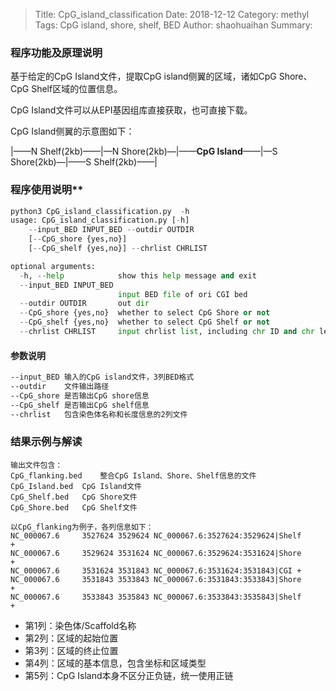 > Title: CpG_island_classification
> Date: 2018-12-12
> Category: methyl
> Tags: CpG island, shore, shelf, BED
> Author: shaohuaihan
> Summary:



### 程序功能及原理说明
基于给定的CpG Island文件，提取CpG island侧翼的区域，诸如CpG Shore、CpG Shelf区域的位置信息。

CpG Island文件可以从EPI基因组库直接获取，也可直接下载。

CpG Island侧翼的示意图如下：

|——N Shelf(2kb)——|—N Shore(2kb)—|——**CpG Island**——|—S Shore(2kb)—|——S Shelf(2kb)——|



### 程序使用说明**

```python
python3 CpG_island_classification.py  -h
usage: CpG_island_classification.py [-h] 
    --input_BED INPUT_BED --outdir OUTDIR
    [--CpG_shore {yes,no}]
    [--CpG_shelf {yes,no}] --chrlist CHRLIST

optional arguments:
  -h, --help            show this help message and exit
  --input_BED INPUT_BED
                        input BED file of ori CGI bed
  --outdir OUTDIR       out dir
  --CpG_shore {yes,no}  whether to select CpG Shore or not
  --CpG_shelf {yes,no}  whether to select CpG Shelf or not
  --chrlist CHRLIST     input chrlist list, including chr ID and chr length
```

#### 参数说明

```bash
--input_BED	输入的CpG island文件，3列BED格式
--outdir	文件输出路径
--CpG_shore	是否输出CpG shore信息
--CpG_shelf	是否输出CpG shelf信息
--chrlist	包含染色体名称和长度信息的2列文件
```



### 结果示例与解读
```
输出文件包含：
CpG_flanking.bed	整合CpG Island、Shore、Shelf信息的文件
CpG_Island.bed	CpG Island文件
CpG_Shelf.bed	CpG Shore文件
CpG_Shore.bed	CpG Shelf文件

以CpG_flanking为例子，各列信息如下：
NC_000067.6     3527624 3529624 NC_000067.6:3527624:3529624|Shelf       +
NC_000067.6     3529624 3531624 NC_000067.6:3529624:3531624|Shore       +
NC_000067.6     3531624 3531843 NC_000067.6:3531624:3531843|CGI +
NC_000067.6     3531843 3533843 NC_000067.6:3531843:3533843|Shore       +
NC_000067.6     3533843 3535843 NC_000067.6:3533843:3535843|Shelf       +
```

- 第1列：染色体/Scaffold名称
- 第2列：区域的起始位置
- 第3列：区域的终止位置
- 第4列：区域的基本信息，包含坐标和区域类型
- 第5列：CpG Island本身不区分正负链，统一使用正链


